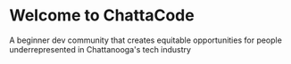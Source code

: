 # Welcome to ChattaCode

A beginner dev community that creates equitable opportunities for people underrepresented in Chattanooga's tech industry
